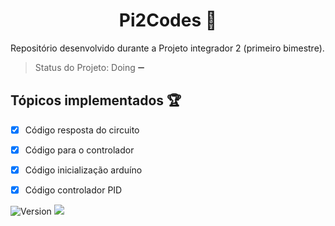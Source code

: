 <h1 align="center">Pi2Codes 👋</h1>


Repositório desenvolvido durante a Projeto integrador 2 (primeiro bimestre).
> Status do Projeto: Doing :heavy_minus_sign:

## Tópicos implementados :trophy:
- [X] Código resposta do circuito
- [X] Código para o controlador
- [X] Código inicialização arduíno
- [X] Código controlador PID


<p>
  <img alt="Version" src="https://img.shields.io/badge/version-1.0-blue.svg?cacheSeconds=2592000" />
    <img src="https://img.shields.io/static/v1?label=PI2&message=PID&color=brightgreengreen&style=for-the-badge&logo=Python"/>
  </a>
</p>

